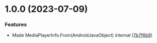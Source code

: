 # 1.0.0 (2023-07-09)


### Features

* Made MediaPlayerInfo.From(AndroidJavaObject) internal ([7b7f6b9](https://github.com/adrenak/AmazonFlingUnity/commit/7b7f6b9e618117e35f774483164253777cef2672))

